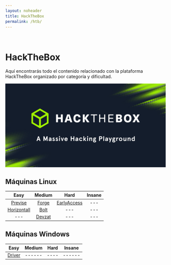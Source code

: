 ```yaml
---
layout: noheader
title: HackTheBox
permalink: /htb/
---
```


<br/>

# HackTheBox

Aquí encontrarás todo el contenido relacionado con la plataforma HackTheBox organizado por categoría y dificultad.

![HackTheBox](/assets/images/hackthebox/htb.jpg)


## Máquinas Linux

| Easy                            | Medium                          | Hard                            | Insane |
|:-------------------------------:|:-------------------------------:|:-------------------------------:|:------:|
| [Previse](/htb/previse)         | [Forge](/htb/forge)             | [EarlyAccess](/htb/earlyaccess) | ---    |
| [Horizontall](/htb/horizontall) | [Bolt](/htb/bolt)               | ---                             | ---    |
| ---                             | [Devzat](/htb/devzat)           | ---                             | ---    |

## Máquinas Windows

| Easy                  | Medium | Hard | Insane |
|:---------------------:|:------:|:----:|:------:|
| [Driver](/htb/driver) | ------ | ---- | ------ |